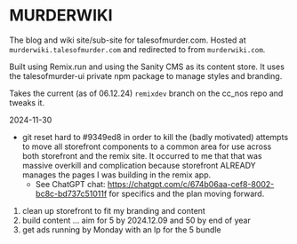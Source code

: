 # MURDERWIKI

The blog and wiki site/sub-site for talesofmurder.com. Hosted at `murderwiki.talesofmurder.com` and redirected to from `murderwiki.com`.

Built using Remix.run and using the Sanity CMS as its content store. It uses the talesofmurder-ui private npm package to manage styles and branding.

Takes the current (as of 06.12.24) `remixdev` branch on the cc_nos repo and tweaks it.

2024-11-30

- git reset hard to #9349ed8 in order to kill the (badly motivated) attempts to move all storefront components to a common area for use across both storefront and the remix site. It occurred to me that that was massive overkill and complication because storefront ALREADY manages the pages I was building in the remix app.
    - See ChatGPT chat: https://chatgpt.com/c/674b06aa-cef8-8002-bc8c-bd737c51011f for specifics and the plan moving forward.

1. clean up storefront to fit my branding and content
2. build content ... aim for 5 by 2024.12.09 and 50 by end of year
3. get ads running by Monday with an lp for the 5 bundle



